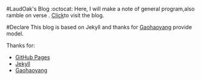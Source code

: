 #LaudOak's Blog :octocat:
Here, I will make a note of general program,also ramble on verse .
[Click](http://laudoak.github.io/)to visit the blog.

#Declare
This blog is based on Jekyll and thanks for [Gaohaoyang](https://github.com/Gaohaoyang) provide model.

Thanks for:
* [GitHub Pages](https://pages.github.com)
* [Jekyll](http://jekyllrb.com)
* [Gaohaoyang](https://github.com/Gaohaoyang)
